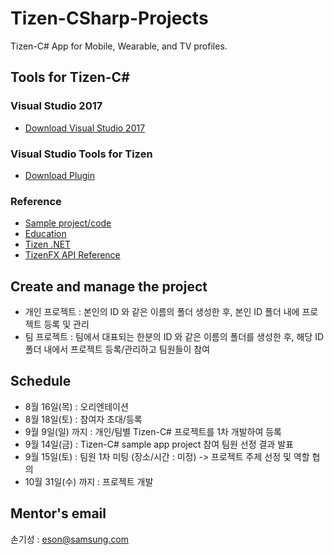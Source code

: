 # Tizen-CSharp-Projects
Tizen-C# App for Mobile, Wearable, and TV profiles.

## Tools for Tizen-C#

### Visual Studio 2017
* [Download Visual Studio 2017](https://www.visualstudio.com/downloads/)

### Visual Studio Tools for Tizen
* [Download Plugin](https://developer.tizen.org/development/visual-studio-tools-tizen/installing-visual-studio-tools-tizen)

### Reference
* [Sample project/code](https://github.com/Samsung/Tizen-CSharp-Samples)
* [Education](http://www.tizenschool.org)
* [Tizen .NET](https://developer.tizen.org/development/api-reference/.net-application)
* [TizenFX API Reference](https://developer.tizen.org/dev-guide/csapi/index.html)

## Create and manage the project

- 개인 프로젝트 : 본인의 ID 와 같은 이름의 폴더 생성한 후, 본인 ID 폴더 내에 프로젝트 등록 및 관리
- 팀 프로젝트 : 팀에서 대표되는 한분의 ID 와 같은 이름의 폴더를 생성한 후, 해당 ID 폴더 내에서 프로젝트 등록/관리하고 팀원들이 참여

## Schedule

- 8월 16일(목) : 오리엔테이션
- 8월 18일(토) : 참여자 초대/등록
- 9월 9일(일) 까지 : 개인/팀별 Tizen-C# 프로젝트를 1차 개발하여 등록
- 9월 14일(금) : Tizen-C# sample app project 참여 팀원 선정 결과 발표
- 9월 15일(토) : 팀원 1차 미팅 (장소/시간 : 미정) -> 프로젝트 주제 선정 및 역할 협의
- 10월 31일(수) 까지 : 프로젝트 개발

## Mentor's email

손기성 : eson@samsung.com
